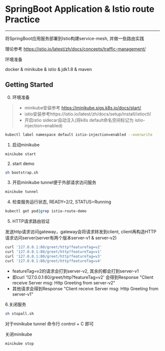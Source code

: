 # SpringBoot Application & Istio route Practice
---------------
将SpringBoot应用服务部署到Istio构建service-mesh, 并做一些路由实践

理论参考 https://istio.io/latest/zh/docs/concepts/traffic-management/

环境准备

docker & minikube & istio & jdk1.8 & maven

Getting Started
---------------
0. 环境准备
> * minikube安装参考 https://minikube.sigs.k8s.io/docs/start/
> * istio安装参考https://istio.io/latest/zh/docs/setup/install/istioctl/
> * 开启istio sidecar自动注入(将k8s default命名空间标记为 istio-injection=enabled)
```sh
kubectl label namespace default istio-injection=enabled --overwrite
```

1. 启动minikube
```sh
minikube start
```

2. start demo
```sh
sh bootstrap.sh
```

3. 开启minikube tunnel便于外部请求访问服务
```sh
minikube tunnel
```

4. 检查服务运行状态, READY=2/2, STATUS=Running
```sh
kubectl get pod|grep istio-route-demo
```

5. HTTP请求路由验证

发送http请求访问gateway，gateway会将请求转发到client, client再构造HTTP请求访问server(server有两个版本server-v1 & server-v2)

```sh
curl '127.0.0.1:80/greet/http?featureTag=v2'
curl '127.0.0.1:80/greet/http?featureTag=v1'
curl '127.0.0.1:80/greet/http?featureTag=v3'
curl '127.0.0.1:80/greet/http?featureTag=v4'
```
- featureTag=v2的请求会打到server-v2, 其余的都会打到server-v1
- 即curl '127.0.0.1:80/greet/http?featureTag=v2' 会得到Response "Client receive Server msg: Http Greeting from server-v2"
- 其他请求会得到Response "Client receive Server msg: Http Greeting from server-v1"

6.关闭服务
```sh
sh stopall.sh
```

对于minikube tunnel 命令行 control + C 即可

关闭minikube

```sh
minikube stop
```